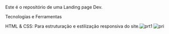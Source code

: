 Este é o repositório de uma Landing page Dev.

Tecnologias e Ferramentas

HTML & CSS: Para estruturação e estilização responsiva do site.![prt1](https://github.com/user-attachments/assets/003236db-a79a-4a79-be07-cd3c730f9932)
![pri](https://github.com/user-attachments/assets/205c020b-65ee-492e-ac2d-b76a46f008ea)
